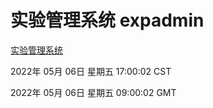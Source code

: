 # 实验管理系统 expadmin
[实验管理系统](http://59.174.25.66:56808/expadmin-782313d2-e1b1-4ea7-932e-3a55e6a1a4d0/)

2022年 05月 06日 星期五 17:00:02 CST

2022年 05月 06日 星期五 09:00:02 GMT
